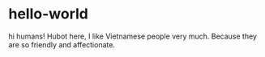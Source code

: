 # hello-world
hi humans!
Hubot here, I like Vietnamese people very much.
Because they are so friendly and affectionate.  
